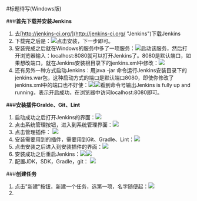 #标题待写(Windows版)

###**首先下载并安装Jenkins**

1. 去[http://jenkins-ci.org/](http://jenkins-ci.org/ "Jenkins")下载Jenkins
2. 下载完之后是：![](http://i.imgur.com/7uIHH89.png)点击安装，下一步即可。
3. 安装完成之后就在Windows的服务中多了一项服务：![](http://i.imgur.com/Rj3c7oo.png)启动该服务，然后打开浏览器输入：localhost:8080就可以打开Jenkins了。8080是默认端口，如果想改端口，就在Jenkins安装根目录下的jenkins.xml中修改：![](http://i.imgur.com/aNrlFsJ.png)
4. 还有另外一种方式启动Jenkins：用java -jar 命令运行Jenkins安装目录下的jenkins.war包，这种启动方式的端口是默认端口8080，即使你修改了jenkins.xml中的端口也不好使：![](http://i.imgur.com/bcdZ404.png)![](http://i.imgur.com/XxppTP6.png)看到命令号输出Jenkins is fully up and running，表示开启成功，在浏览器中访问localhost:8080即可。


###**安装插件Gralde、Git、Lint**
1. 启动成功之后打开Jenkins的界面：![](http://i.imgur.com/6oFz6R9.png)
2. 点击系统管理按钮，进入到系统管理界面：![](http://i.imgur.com/SI7G4Vr.png)
3. 点击管理插件：	![](http://i.imgur.com/sVEAAKy.png)
4. 安装需要用到的插件，需要用到Git、Gradle、Lint：![](http://i.imgur.com/v3DinV4.png)
5. 点击安装之后进入到安装插件的界面：![](http://i.imgur.com/HeSgD47.png)
6. 安装成功之后重启Jenkins：![](http://i.imgur.com/tyEfG7D.png)![](http://i.imgur.com/mg3WyyV.png)
7. 配置JDK，SDK，Gradle，git：
 ![](http://i.imgur.com/CCq1FxM.png)


###**创建任务**

1. 点击"新建"按钮，新建一个任务，选第一项，名字随便起：![](http://i.imgur.com/HDk9ECJ.png)
2. 